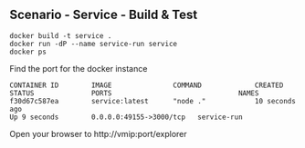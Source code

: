 ##  Scenario - Service - Build & Test

    docker build -t service .
    docker run -dP --name service-run service
    docker ps
<!-- .element: class="bash" -->

Find the port for the docker instance

    CONTAINER ID        IMAGE               COMMAND             CREATED
    STATUS              PORTS                               NAMES
    f30d67c587ea        service:latest      "node ."            10 seconds ago
    Up 9 seconds        0.0.0.0:49155->3000/tcp   service-run
<!-- .element: class="bash" -->

Open your browser to http://vmip:port/explorer

